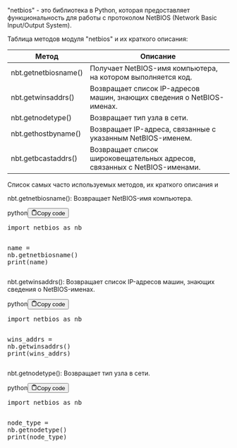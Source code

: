 <p>"netbios" - это библиотека в Python, которая предоставляет функциональность
для работы с протоколом NetBIOS (Network Basic Input/Output System).</p>
<p>Таблица методов модуля "netbios" и их краткого описания:</p>
<table>
<thead>
<tr>
<th>Метод</th>
<th>Описание</th>
</tr>
</thead>
<tbody>
<tr>
<td>nbt.getnetbiosname()</td>
<td>Получает NetBIOS-имя компьютера, на котором выполняется код.</td>
</tr>
<tr>
<td>nbt.getwinsaddrs()</td>
<td>Возвращает список IP-адресов машин, знающих сведения о NetBIOS-именах.</td>
</tr>
<tr>
<td>nbt.getnodetype()</td>
<td>Возвращает тип узла в сети.</td>
</tr>
<tr>
<td>nbt.gethostbyname()</td>
<td>Возвращает IP-адреса, связанные с указанным NetBIOS-именем.</td>
</tr>
<tr>
<td>nbt.getbcastaddrs()</td>
<td>Возвращает список широковещательных адресов, связанных с NetBIOS-именами.</td>
</tr>
</tbody>
</table>
<p>Список самых часто используемых методов, их краткого описания и</p>
<p>nbt.getnetbiosname(): Возвращает NetBIOS-имя компьютера. </p>
<div class="code-element"><div class="lang-line"><text>python</text><button class="copy-button" id="code309b" onclick="copyCode(code309, code309b)"><svg stroke="currentColor" fill="none" stroke-width="2" viewBox="0 0 24 24" stroke-linecap="round" stroke-linejoin="round" class="h-4 w-4" height="1em" width="1em" xmlns="http://www.w3.org/2000/svg"><path d="M16 4h2a2 2 0 0 1 2 2v14a2 2 0 0 1-2 2H6a2 2 0 0 1-2-2V6a2 2 0 0 1 2-2h2"></path><rect x="8" y="2" width="8" height="4" rx="1" ry="1"></rect></svg><text>Copy code</text></button></div><div class="code" id="code309"><div class="highlight"><pre><span></span><span class="kn">import</span> <span class="nn">netbios</span> <span class="k">as</span> <span class="nn">nb</span>

<span class="n">name</span> <span class="o">=</span> <span class="n">nb</span><span class="o">.</span><span class="n">getnetbiosname</span><span class="p">()</span>
<span class="nb">print</span><span class="p">(</span><span class="n">name</span><span class="p">)</span>
</pre></div></div></div>

<p>nbt.getwinsaddrs(): Возвращает список IP-адресов машин, знающих сведения о NetBIOS-именах.</p>
<div class="code-element"><div class="lang-line"><text>python</text><button class="copy-button" id="code310b" onclick="copyCode(code310, code310b)"><svg stroke="currentColor" fill="none" stroke-width="2" viewBox="0 0 24 24" stroke-linecap="round" stroke-linejoin="round" class="h-4 w-4" height="1em" width="1em" xmlns="http://www.w3.org/2000/svg"><path d="M16 4h2a2 2 0 0 1 2 2v14a2 2 0 0 1-2 2H6a2 2 0 0 1-2-2V6a2 2 0 0 1 2-2h2"></path><rect x="8" y="2" width="8" height="4" rx="1" ry="1"></rect></svg><text>Copy code</text></button></div><div class="code" id="code310"><div class="highlight"><pre><span></span><span class="kn">import</span> <span class="nn">netbios</span> <span class="k">as</span> <span class="nn">nb</span>

<span class="n">wins_addrs</span> <span class="o">=</span> <span class="n">nb</span><span class="o">.</span><span class="n">getwinsaddrs</span><span class="p">()</span>
<span class="nb">print</span><span class="p">(</span><span class="n">wins_addrs</span><span class="p">)</span>
</pre></div></div></div>

<p>nbt.getnodetype(): Возвращает тип узла в сети.</p>
<div class="code-element"><div class="lang-line"><text>python</text><button class="copy-button" id="code311b" onclick="copyCode(code311, code311b)"><svg stroke="currentColor" fill="none" stroke-width="2" viewBox="0 0 24 24" stroke-linecap="round" stroke-linejoin="round" class="h-4 w-4" height="1em" width="1em" xmlns="http://www.w3.org/2000/svg"><path d="M16 4h2a2 2 0 0 1 2 2v14a2 2 0 0 1-2 2H6a2 2 0 0 1-2-2V6a2 2 0 0 1 2-2h2"></path><rect x="8" y="2" width="8" height="4" rx="1" ry="1"></rect></svg><text>Copy code</text></button></div><div class="code" id="code311"><div class="highlight"><pre><span></span><span class="kn">import</span> <span class="nn">netbios</span> <span class="k">as</span> <span class="nn">nb</span>

<span class="n">node_type</span> <span class="o">=</span> <span class="n">nb</span><span class="o">.</span><span class="n">getnodetype</span><span class="p">()</span>
<span class="nb">print</span><span class="p">(</span><span class="n">node_type</span><span class="p">)</span>
</pre></div></div></div>